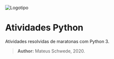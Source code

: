 ![Logotipo](https://marcas-logos.net/wp-content/uploads/2020/11/Python-logo.png)
# Atividades Python
Atividades resolvidas de maratonas com Python 3.

> **Author:** Mateus Schwede, 2020.
